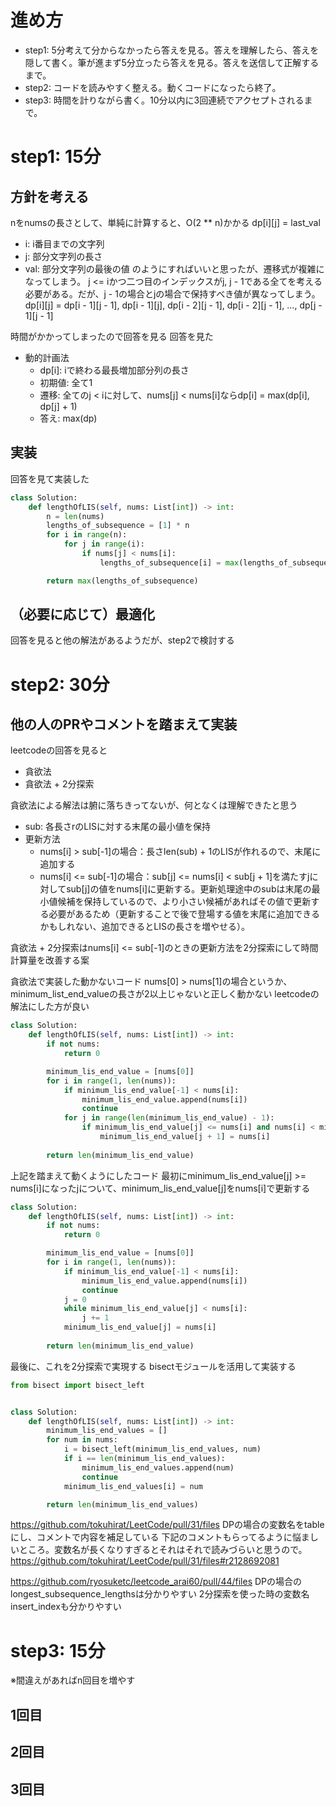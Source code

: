 # 進め方
- step1: 5分考えて分からなかったら答えを見る。答えを理解したら、答えを隠して書く。筆が進まず5分立ったら答えを見る。答えを送信して正解するまで。
- step2: コードを読みやすく整える。動くコードになったら終了。
- step3: 時間を計りながら書く。10分以内に3回連続でアクセプトされるまで。

# step1: 15分
## 方針を考える
nをnumsの長さとして、単純に計算すると、O(2 ** n)かかる
dp[i][j] = last_val
- i: i番目までの文字列
- j: 部分文字列の長さ
- val: 部分文字列の最後の値
のようにすればいいと思ったが、遷移式が複雑になってしまう。
j <= iかつ二つ目のインデックスがj, j - 1である全てを考える必要がある。だが、j - 1の場合とjの場合で保持すべき値が異なってしまう。
dp[i][j] = dp[i - 1][j - 1], dp[i - 1][j], dp[i - 2][j - 1], dp[i - 2][j - 1], ..., dp[j - 1][j - 1]

時間がかかってしまったので回答を見る
回答を見た
- 動的計画法
  - dp[i]: iで終わる最長増加部分列の長さ
  - 初期値: 全て1
  - 遷移: 全てのj < iに対して、nums[j] < nums[i]ならdp[i] = max(dp[i], dp[j] + 1)
  - 答え: max(dp)

## 実装
回答を見て実装した
```python
class Solution:
    def lengthOfLIS(self, nums: List[int]) -> int:
        n = len(nums)
        lengths_of_subsequence = [1] * n
        for i in range(n):
            for j in range(i):
                if nums[j] < nums[i]:
                    lengths_of_subsequence[i] = max(lengths_of_subsequence[i], lengths_of_subsequence[j] + 1)

        return max(lengths_of_subsequence)
```

## （必要に応じて）最適化
回答を見ると他の解法があるようだが、step2で検討する

# step2: 30分
## 他の人のPRやコメントを踏まえて実装
leetcodeの回答を見ると
- 貪欲法
- 貪欲法 + 2分探索

貪欲法による解法は腑に落ちきってないが、何となくは理解できたと思う
- sub: 各長さrのLISに対する末尾の最小値を保持
- 更新方法
  - nums[i] > sub[-1]の場合：長さlen(sub) + 1のLISが作れるので、末尾に追加する
  - nums[i] <= sub[-1]の場合：sub[j] <= nums[i] < sub[j + 1]を満たすjに対してsub[j]の値をnums[i]に更新する。更新処理途中のsubは末尾の最小値候補を保持しているので、より小さい候補があればその値で更新する必要があるため（更新することで後で登場する値を末尾に追加できるかもしれない、追加できるとLISの長さを増やせる）。

貪欲法 + 2分探索はnums[i] <= sub[-1]のときの更新方法を2分探索にして時間計算量を改善する案

貪欲法で実装した動かないコード
nums[0] > nums[1]の場合というか、minimum_list_end_valueの長さが2以上じゃないと正しく動かない
leetcodeの解法にした方が良い
```python
class Solution:
    def lengthOfLIS(self, nums: List[int]) -> int:
        if not nums:
            return 0

        minimum_lis_end_value = [nums[0]]
        for i in range(1, len(nums)):
            if minimum_lis_end_value[-1] < nums[i]:
                minimum_lis_end_value.append(nums[i])
                continue
            for j in range(len(minimum_lis_end_value) - 1):
                if minimum_lis_end_value[j] <= nums[i] and nums[i] < minimum_lis_end_value[j + 1]:
                    minimum_lis_end_value[j + 1] = nums[i]
        
        return len(minimum_lis_end_value)
```

上記を踏まえて動くようにしたコード
最初にminimum_lis_end_value[j] >= nums[i]になったjについて、minimum_lis_end_value[j]をnums[i]で更新する
```python
class Solution:
    def lengthOfLIS(self, nums: List[int]) -> int:
        if not nums:
            return 0

        minimum_lis_end_value = [nums[0]]
        for i in range(1, len(nums)):
            if minimum_lis_end_value[-1] < nums[i]:
                minimum_lis_end_value.append(nums[i])
                continue
            j = 0
            while minimum_lis_end_value[j] < nums[i]:
                j += 1
            minimum_lis_end_value[j] = nums[i]
        
        return len(minimum_lis_end_value)
```

最後に、これを2分探索で実現する
bisectモジュールを活用して実装する
```python
from bisect import bisect_left


class Solution:
    def lengthOfLIS(self, nums: List[int]) -> int:
        minimum_lis_end_values = []
        for num in nums:
            i = bisect_left(minimum_lis_end_values, num)
            if i == len(minimum_lis_end_values):
                minimum_lis_end_values.append(num)
                continue
            minimum_lis_end_values[i] = num

        return len(minimum_lis_end_values)  
```

https://github.com/tokuhirat/LeetCode/pull/31/files
DPの場合の変数名をtableにし、コメントで内容を補足している
下記のコメントもらってるように悩ましいところ。変数名が長くなりすぎるとそれはそれで読みづらいと思うので。
https://github.com/tokuhirat/LeetCode/pull/31/files#r2128692081

https://github.com/ryosuketc/leetcode_arai60/pull/44/files
DPの場合のlongest_subsequence_lengthsは分かりやすい
2分探索を使った時の変数名insert_indexも分かりやすい


# step3: 15分
※間違えがあればn回目を増やす

## 1回目

## 2回目

## 3回目